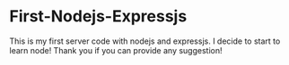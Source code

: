 # First-Nodejs-Expressjs
This is my first server code with nodejs and expressjs.
I decide to start to learn node!
Thank you if you can provide any suggestion!
